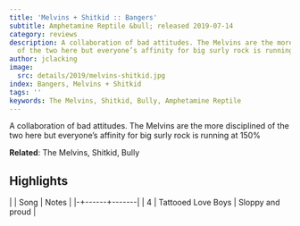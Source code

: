 ```yaml
---
title: 'Melvins + Shitkid :: Bangers'
subtitle: Amphetamine Reptile &bull; released 2019-07-14
category: reviews
description: A collaboration of bad attitudes. The Melvins are the more disciplined
  of the two here but everyone’s affinity for big surly rock is running at 150%
author: jclacking
image:
  src: details/2019/melvins-shitkid.jpg
index: Bangers, Melvins + Shitkid
tags: ''
keywords: The Melvins, Shitkid, Bully, Amphetamine Reptile
---
```

A collaboration of bad attitudes. The Melvins are the more disciplined of the two here but everyone’s affinity for big surly rock is running at 150%<!--more-->

**Related**: The Melvins, Shitkid, Bully

## Highlights

| | Song | Notes |
|-+------+-------|
| 4 | Tattooed Love Boys | Sloppy and proud |

